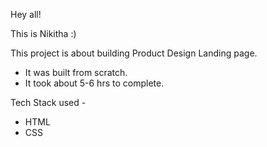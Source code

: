
Hey all!

This is Nikitha :) 


This project is about building Product Design Landing page.

- It was built from scratch.
- It took about 5-6 hrs to complete.

Tech Stack used - 
- HTML 
- CSS
